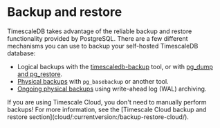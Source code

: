 # Backup and restore

TimescaleDB takes advantage of the reliable backup and restore functionality
provided by PostgreSQL. There are a few different mechanisms you can use to
backup your self-hosted TimescaleDB database:
*   Logical backups with the [timescaledb-backup][timescaledb-backup] tool, or
    with [pg_dump and pg_restore][logical-backups].
*   [Physical backups][physical-backups] with `pg_basebackup` or another tool.
*   [Ongoing physical backups][ongoing-physical-backups] using write-ahead log
    (WAL) archiving.

<highlight type="important">
If you are using Timescale Cloud, you don't need to manually perform backups!
For more information, see the
[Timescale Cloud backup and restore section](cloud/:currentversion:/backup-restore-cloud/).
</highlight>


[timescaledb-backup]: /how-to-guides/backup-and-restore/timescaledb-backup
[physical-backups]: /how-to-guides/backup-and-restore/physical/
[ongoing-physical-backups]: /how-to-guides/backup-and-restore/docker-and-wale/
[logical-backups]: /how-to-guides/backup-and-restore/pg-dump-and-restore/
